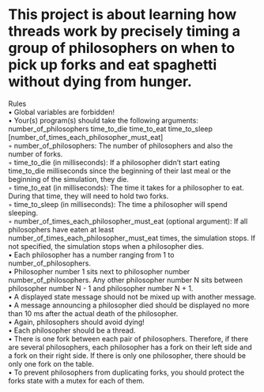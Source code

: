 # This project is about learning how threads work by precisely timing a group of philosophers on when to pick up forks and eat spaghetti without dying from hunger.

Rules <br/>
• Global variables are forbidden! <br/>
• Your(s) program(s) should take the following arguments:
number_of_philosophers time_to_die time_to_eat time_to_sleep
[number_of_times_each_philosopher_must_eat] <br/>
◦ number_of_philosophers: The number of philosophers and also the number
of forks.  <br/>
◦ time_to_die (in milliseconds): If a philosopher didn’t start eating time_to_die
milliseconds since the beginning of their last meal or the beginning of the simulation, they die.  <br/>
◦ time_to_eat (in milliseconds): The time it takes for a philosopher to eat.
During that time, they will need to hold two forks. <br/>
◦ time_to_sleep (in milliseconds): The time a philosopher will spend sleeping. <br/>
◦ number_of_times_each_philosopher_must_eat (optional argument): If all
philosophers have eaten at least number_of_times_each_philosopher_must_eat
times, the simulation stops. If not specified, the simulation stops when a
philosopher dies. <br/>
• Each philosopher has a number ranging from 1 to number_of_philosophers. <br/>
• Philosopher number 1 sits next to philosopher number number_of_philosophers.
Any other philosopher number N sits between philosopher number N - 1 and philosopher number N + 1. <br/>
• A displayed state message should not be mixed up with another message. <br/>
• A message announcing a philosopher died should be displayed no more than 10 ms
after the actual death of the philosopher. <br/>
• Again, philosophers should avoid dying! <br/>
• Each philosopher should be a thread. <br/>
• There is one fork between each pair of philosophers. Therefore, if there are several
philosophers, each philosopher has a fork on their left side and a fork on their right
side. If there is only one philosopher, there should be only one fork on the table. <br/>
• To prevent philosophers from duplicating forks, you should protect the forks state
with a mutex for each of them. <br/>
